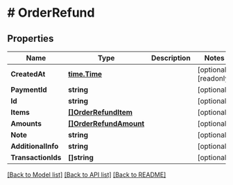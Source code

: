 # # OrderRefund


## Properties 


Name | Type | Description | Notes
------------ | ------------- | ------------- | -------------
**CreatedAt**| [**time.Time**](time.Time.md) |   | [optional] [readonly]
**PaymentId**| **string** |   | [optional]
**Id**| **string** |   | [optional]
**Items**| [**[]OrderRefundItem**](OrderRefundItem.md) |   | [optional]
**Amounts**| [**[]OrderRefundAmount**](OrderRefundAmount.md) |   | [optional]
**Note**| **string** |   | [optional]
**AdditionalInfo**| **string** |   | [optional]
**TransactionIds**| **[]string** |   | [optional]


[[Back to Model list]](../../README.md#models) [[Back to API list]](../../README.md#endpoints) [[Back to README]](../../README.md)


